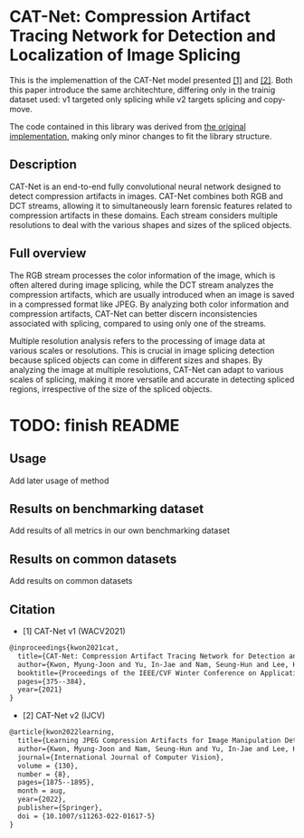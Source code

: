 # CAT-Net: Compression Artifact Tracing Network for Detection and Localization of Image Splicing

This is the implemenattion of the CAT-Net model presented [[1]](https://openaccess.thecvf.com/content/WACV2021/html/Kwon_CAT-Net_Compression_Artifact_Tracing_Network_for_Detection_and_Localization_of_WACV_2021_paper.html) and [[2]](https://arxiv.org/abs/2108.12947).
Both this paper introduce the same architechture, differing only in the trainig dataset used: v1 targeted only splicing while v2 targets splicing and copy-move.

The code contained in this library was derived from [the original implementation](https://github.com/mjkwon2021/CAT-Net), making only minor changes to fit the library structure.

## Description

CAT-Net is an end-to-end fully convolutional neural network designed to detect compression artifacts in images. CAT-Net combines both RGB and DCT streams, allowing it to simultaneously learn forensic features related to compression artifacts in these domains. Each stream considers multiple resolutions to deal with the various shapes and sizes of the spliced objects.


## Full overview

The RGB stream processes the color information of the image, which is often altered during image splicing, while the DCT stream analyzes the compression artifacts, which are usually introduced when an image is saved in a compressed format like JPEG. By analyzing both color information and compression artifacts, CAT-Net can better discern inconsistencies associated with splicing, compared to using only one of the streams.

Multiple resolution analysis refers to the processing of image data at various scales or resolutions. This is crucial in image splicing detection because spliced objects can come in different sizes and shapes. By analyzing the image at multiple resolutions, CAT-Net can adapt to various scales of splicing, making it more versatile and accurate in detecting spliced regions, irrespective of the size of the spliced objects.

# TODO: finish README
## Usage

Add later usage of method 

## Results on benchmarking dataset

Add results of all metrics in our own benchmarking dataset

## Results on common datasets

Add results on common datasets 

## Citation

* [1] CAT-Net v1 (WACV2021)
```tex
@inproceedings{kwon2021cat,
  title={CAT-Net: Compression Artifact Tracing Network for Detection and Localization of Image Splicing},
  author={Kwon, Myung-Joon and Yu, In-Jae and Nam, Seung-Hun and Lee, Heung-Kyu},
  booktitle={Proceedings of the IEEE/CVF Winter Conference on Applications of Computer Vision},
  pages={375--384},
  year={2021}
}
```

* [2] CAT-Net v2 (IJCV)
```tex
@article{kwon2022learning,
  title={Learning JPEG Compression Artifacts for Image Manipulation Detection and Localization},
  author={Kwon, Myung-Joon and Nam, Seung-Hun and Yu, In-Jae and Lee, Heung-Kyu and Kim, Changick},
  journal={International Journal of Computer Vision},
  volume = {130},
  number = {8},
  pages={1875--1895},
  month = aug,
  year={2022},
  publisher={Springer},
  doi = {10.1007/s11263-022-01617-5}
}
```
